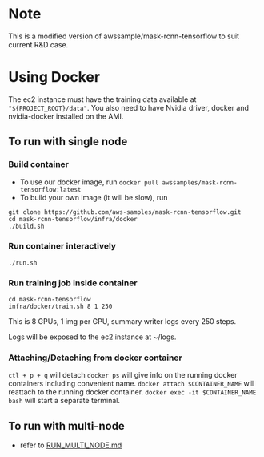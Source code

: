 # Note

This is a modified version of awssample/mask-rcnn-tensorflow to suit current R&D case.

# Using Docker
The ec2 instance must have the training data available at `"${PROJECT_ROOT}/data"`. 
You also need to have Nvidia driver, docker and nvidia-docker installed on the AMI.

## To run with single node
### Build container
- To use our docker image, run `docker pull awssamples/mask-rcnn-tensorflow:latest`
- To build your own image (it will be slow), run
```
git clone https://github.com/aws-samples/mask-rcnn-tensorflow.git
cd mask-rcnn-tensorflow/infra/docker
./build.sh
```

### Run container interactively
```
./run.sh
```

### Run training job inside container

```
cd mask-rcnn-tensorflow
infra/docker/train.sh 8 1 250
```

This is 8 GPUs, 1 img per GPU, summary writer logs every 250 steps.

Logs will be exposed to the ec2 instance at ~/logs.

### Attaching/Detaching from docker container
`ctl + p + q` will detach
`docker ps` will give info on the running docker containers including convenient name.
`docker attach $CONTAINER_NAME` will reattach to the running docker container.
`docker exec -it $CONTAINER_NAME bash` will start a separate terminal.

## To run with multi-node
- refer to [RUN_MULTI_NODE.md](https://github.com/aws-samples/mask-rcnn-tensorflow/blob/master/infra/docker/RUN_MULTI_NODE.md)

